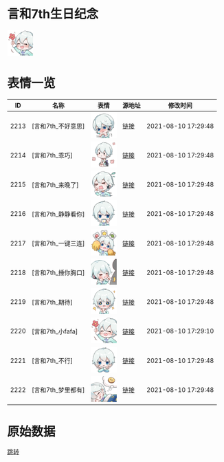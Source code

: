 # 言和7th生日纪念

<img src="./cover.png" height="60" alt="cover" />

# 表情一览

|ID|名称|表情|源地址|修改时间|
|----|----|----|----|----|
|2213|[言和7th_不好意思]|<img src="./pic/002213_%5B言和7th_不好意思%5D.png" height="60" alt="不好意思"/>|[链接](http://i0.hdslb.com/bfs/emote/770cab6905d3563ea98ce41300ab6faa4d72e0bc.png)|2021-08-10 17:29:48|
|2214|[言和7th_乖巧]|<img src="./pic/002214_%5B言和7th_乖巧%5D.png" height="60" alt="乖巧"/>|[链接](http://i0.hdslb.com/bfs/emote/2cc3e5bd1b74e11d63227626e3e70ccca218b9e8.png)|2021-08-10 17:29:48|
|2215|[言和7th_来晚了]|<img src="./pic/002215_%5B言和7th_来晚了%5D.png" height="60" alt="来晚了"/>|[链接](http://i0.hdslb.com/bfs/emote/e4bf7d9341cf16e531e59fb3ae00b5099bd74903.png)|2021-08-10 17:29:48|
|2216|[言和7th_静静看你]|<img src="./pic/002216_%5B言和7th_静静看你%5D.png" height="60" alt="静静看你"/>|[链接](http://i0.hdslb.com/bfs/emote/a073eb677ae33a72b99a0e08fad8d0d597f69d2b.png)|2021-08-10 17:29:48|
|2217|[言和7th_一键三连]|<img src="./pic/002217_%5B言和7th_一键三连%5D.png" height="60" alt="一键三连"/>|[链接](http://i0.hdslb.com/bfs/emote/033d7dbfd814d9e7baa69a63137157f4b9032b5f.png)|2021-08-10 17:29:48|
|2218|[言和7th_捶你胸口]|<img src="./pic/002218_%5B言和7th_捶你胸口%5D.png" height="60" alt="捶你胸口"/>|[链接](http://i0.hdslb.com/bfs/emote/ad5ce66b4480044c31bbc23598f4209e6be2275d.png)|2021-08-10 17:29:48|
|2219|[言和7th_期待]|<img src="./pic/002219_%5B言和7th_期待%5D.png" height="60" alt="期待"/>|[链接](http://i0.hdslb.com/bfs/emote/4d520d8bd5cd2924548a67a96afb898440789fc1.png)|2021-08-10 17:29:48|
|2220|[言和7th_小fafa]|<img src="./pic/002220_%5B言和7th_小fafa%5D.png" height="60" alt="小fafa"/>|[链接](http://i0.hdslb.com/bfs/emote/efcc742e4c202f631162d6fdfb6e3cbb52a0871b.png)|2021-08-10 17:29:10|
|2221|[言和7th_不行]|<img src="./pic/002221_%5B言和7th_不行%5D.png" height="60" alt="不行"/>|[链接](http://i0.hdslb.com/bfs/emote/76ae33697d1942cfbb825acdfdd3de8826dbf10e.png)|2021-08-10 17:29:48|
|2222|[言和7th_梦里都有]|<img src="./pic/002222_%5B言和7th_梦里都有%5D.png" height="60" alt="梦里都有"/>|[链接](http://i0.hdslb.com/bfs/emote/c8c714cbaf4022b71c8b8d0e0e374f08865011cf.png)|2021-08-10 17:29:48|

# 原始数据

[跳转](./raw.json)

